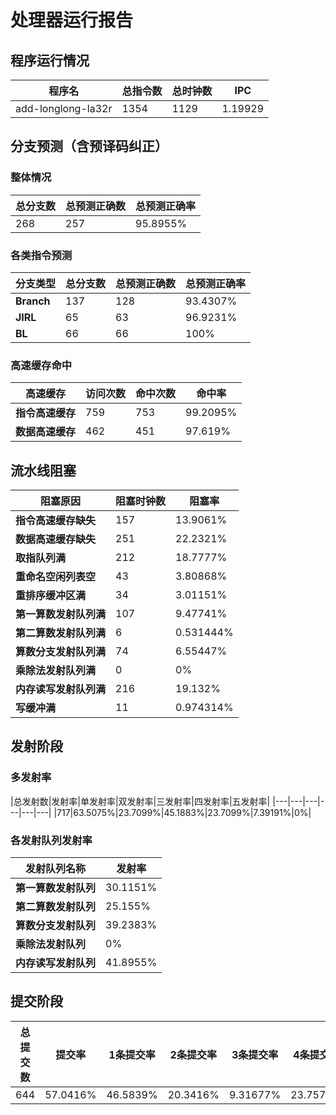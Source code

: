 # 处理器运行报告
## 程序运行情况
|程序名|总指令数|总时钟数|IPC|
|---|---|---|---|
|add-longlong-la32r|1354|1129|1.19929|

## 分支预测（含预译码纠正）
### 整体情况
|总分支数|总预测正确数|总预测正确率|
|---|---|---|
|268|257|95.8955%|

### 各类指令预测
|分支类型|总分支数|总预测正确数|总预测正确率|
|---|---|---|---|
|**Branch**| 137 | 128 | 93.4307%|
|**JIRL**| 65 | 63 | 96.9231%|
|**BL**| 66 | 66 | 100%|

### 高速缓存命中
|高速缓存|访问次数|命中次数|命中率|
|---|---|---|---|
|**指令高速缓存**| 759 | 753 | 99.2095%|
|**数据高速缓存**| 462 | 451 | 97.619%|
## 流水线阻塞
|阻塞原因|阻塞时钟数|阻塞率|
|---|---|---|
|**指令高速缓存缺失**| 157 | 13.9061%|
|**数据高速缓存缺失**| 251 | 22.2321%|
|**取指队列满**| 212 | 18.7777%|
|**重命名空闲列表空**|43 | 3.80868%|
|**重排序缓冲区满**|34 | 3.01151%|
|**第一算数发射队列满**|107 | 9.47741%|
|**第二算数发射队列满**|6 | 0.531444%|
|**算数分支发射队列满**|74 | 6.55447%|
|**乘除法发射队列满**|0 | 0%|
|**内存读写发射队列满**|216 | 19.132%|
|**写缓冲满**|11 | 0.974314%|

## 发射阶段
### 多发射率
|总发射数|发射率|单发射率|双发射率|三发射率|四发射率|五发射率|
|---|---|---|---|---|---|
|717|63.5075%|23.7099%|45.1883%|23.7099%|7.39191%|0%|

### 各发射队列发射率
|发射队列名称|发射率|
|---|---|
|**第一算数发射队列**|30.1151%|
|**第二算数发射队列**|25.155%|
|**算数分支发射队列**|39.2383%|
|**乘除法发射队列**|0%|
|**内存读写发射队列**|41.8955%|

## 提交阶段
|总提交数|提交率|1条提交率|2条提交率|3条提交率|4条提交率|
|---|---|---|---|---|---|
|644|57.0416%|46.5839%|20.3416%|9.31677%|23.7578%|
